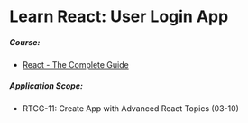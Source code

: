 # Learn React: User Login App

##### Course:

- [React - The Complete Guide](https://www.udemy.com/course/react-the-complete-guide-incl-redux)

##### Application Scope:

- RTCG-11: Create App with Advanced React Topics (03-10)
